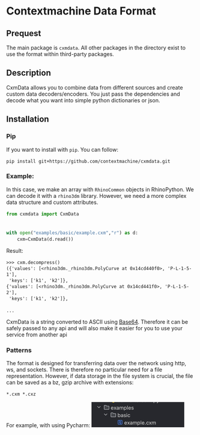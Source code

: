 # Contextmachine Data Format
## Prequest
The main package is `cxmdata`. All other packages in the directory exist to use the format within third-party packages.
## Description
СxmData allows you to combine data from different sources and create custom data decoders/encoders. 
You just pass the dependencies and decode what you want into simple python dictionaries or json.
## Installation
### Pip
If you want to install with `pip`. You can follow:
```
pip install git+https://github.com/contextmachine/cxmdata.git
```
### Example:
 In this case, we make an array with `RhinoCommon` objects in RhinoPython. We can decode it with a `rhino3dm` library.
    However, we need a more complex data structure and custom attributes.
```python
from cxmdata import CxmData


with open("examples/basic/example.cxm","r") as d:
    cxm=CxmData(d.read())
```
Result:
```doctest
>>> cxm.decompress()
({'values': [<rhino3dm._rhino3dm.PolyCurve at 0x14cd440f0>, 'P-L-1-5-1'],
 'keys': ['k1', 'k2']},
{'values': [<rhino3dm._rhino3dm.PolyCurve at 0x14cd441f0>, 'P-L-1-5-2'],
 'keys': ['k1', 'k2']},

...
 ```
CxmData is a string converted to ASCII using [Base64](https://en.wikipedia.org/wiki/Base64). 
Therefore it can be safely passed to any api and will also make it easier for you to use your service from another api

### Patterns
The format is designed for transferring data over the network using http, ws, and sockets. There is therefore no particular need for a file representation.
However, if data storage in the file system is crucial, the file can be saved as a bz, gzip archive with extensions:
```
*.cxm *.cxz 
```
For example, with using Pycharm:
![img_1.png](img_1.png)